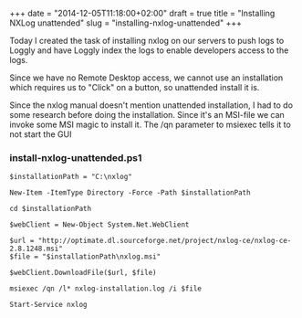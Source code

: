 +++
date = "2014-12-05T11:18:00+02:00"
draft = true
title = "Installing NXLog unattended"
slug = "installing-nxlog-unattended"
+++

Today I created the task of installing nxlog on our servers to push logs to
Loggly and have Loggly index the logs to enable developers access to the logs.

Since we have no Remote Desktop access, we cannot use an installation which
requires us to "Click" on a button, so unattended install it is.

Since the nxlog manual doesn't mention unattended installation, I had to do some
research before doing the installation. Since it's an MSI-file we can invoke
some MSI magic to install it. The /qn parameter to msiexec tells it to not start
the GUI

### install-nxlog-unattended.ps1

    $installationPath = "C:\nxlog"

    New-Item -ItemType Directory -Force -Path $installationPath

    cd $installationPath

    $webClient = New-Object System.Net.WebClient

    $url = "http://optimate.dl.sourceforge.net/project/nxlog-ce/nxlog-ce-2.8.1248.msi"
    $file = "$installationPath\nxlog.msi"

    $webClient.DownloadFile($url, $file)

    msiexec /qn /l* nxlog-installation.log /i $file

    Start-Service nxlog